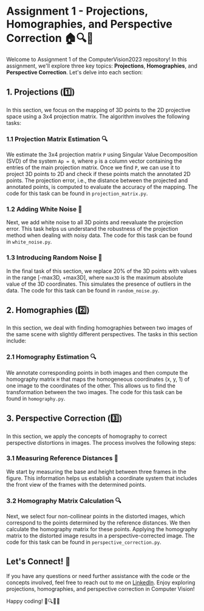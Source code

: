 # Assignment 1 - Projections, Homographies, and Perspective Correction 🏠🔍🌇

Welcome to Assignment 1 of the ComputerVision2023 repository! In this assignment, we'll explore three key topics: **Projections**, **Homographies**, and **Perspective Correction**. Let's delve into each section:

## 1. Projections (1️⃣)

In this section, we focus on the mapping of 3D points to the 2D projective space using a 3x4 projection matrix. The algorithm involves the following tasks:

### 1.1 Projection Matrix Estimation 🔍

We estimate the 3x4 projection matrix `P` using Singular Value Decomposition (SVD) of the system `Ap = 0`, where `p` is a column vector containing the entries of the main projection matrix. Once we find `P`, we can use it to project 3D points to 2D and check if these points match the annotated 2D points. The projection error, i.e., the distance between the projected and annotated points, is computed to evaluate the accuracy of the mapping. The code for this task can be found in `projection_matrix.py`.

### 1.2 Adding White Noise 📝

Next, we add white noise to all 3D points and reevaluate the projection error. This task helps us understand the robustness of the projection method when dealing with noisy data. The code for this task can be found in `white_noise.py`.

### 1.3 Introducing Random Noise 🎲

In the final task of this section, we replace 20% of the 3D points with values in the range [-max3D, +max3D], where `max3D` is the maximum absolute value of the 3D coordinates. This simulates the presence of outliers in the data. The code for this task can be found in `random_noise.py`.

## 2. Homographies (2️⃣)

In this section, we deal with finding homographies between two images of the same scene with slightly different perspectives. The tasks in this section include:

### 2.1 Homography Estimation 🔍

We annotate corresponding points in both images and then compute the homography matrix `H` that maps the homogeneous coordinates (x, y, 1) of one image to the coordinates of the other. This allows us to find the transformation between the two images. The code for this task can be found in `homography.py`.

## 3. Perspective Correction (3️⃣)

In this section, we apply the concepts of homography to correct perspective distortions in images. The process involves the following steps:

### 3.1 Measuring Reference Distances 📏

We start by measuring the base and height between three frames in the figure. This information helps us establish a coordinate system that includes the front view of the frames with the determined points.

### 3.2 Homography Matrix Calculation 🔍

Next, we select four non-collinear points in the distorted images, which correspond to the points determined by the reference distances. We then calculate the homography matrix for these points. Applying the homography matrix to the distorted image results in a perspective-corrected image. The code for this task can be found in `perspective_correction.py`.

## Let's Connect! 🤝

If you have any questions or need further assistance with the code or the concepts involved, feel free to reach out to me on [LinkedIn](https://www.linkedin.com/in/misabellerv). Enjoy exploring projections, homographies, and perspective correction in Computer Vision!

Happy coding! 📐🔍🌇🚀
